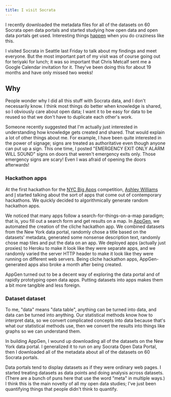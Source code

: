 ```yaml
---
title: I visit Socrata
---
```

I recently downloaded the metadata files for all of the datasets on
60 Socrata open data portals and started studying how open data and
open data portals get used. Interesting things
[happen](http://thomaslevine.com/socrata) when you do craziness like this.

I visited Socrata in Seattle last Friday to talk about my findings and
meet everyone. But the most important part of my visit was of course
going out for teriyaki for lunch; it was so important that Chris Metcalf
sent me a Google Calendar invitation for it. They've been doing this for
about 19 months and have only missed two weeks!

## Why
People wonder why I did all this stuff with Socrata data, and I don't
necessarily know. I think most things do better when knowledge is shared,
so I obviously care about open data; I want it to be easy for data to be
reused so that we don't have to duplicate each other's work.

Someone recently suggested that I'm actually just interested in
understanding how knowledge gets created and shared. That would explain
a lot of other things about me. For example, I have been quite
interested in the power of signage; signs are treated as authoritative
even though anyone can put up a sign. This one time, I posted "EMERGENCY
EXIT ONLY ALARM WILL SOUND" signs on doors that weren't emergency exits
only. Those emergency signs are scary! Even I was afraid of opening the
doors afterwards!

### Hackathon apps
At the first hackathon for the [NYC Big Apps](http://nycbigapps.com/)
competition, [Ashley Williams](http://heyashleyashley.com) and
[I](http://thomaslevine.com) started talking about the sort of apps that
come out of contemporary hackathons. We quickly decided to
algorithmically generate random hackathon apps.

We noticed that many apps follow a search-for-things-on-a-map paradigm;
that is, you fill out a search form and get results on a map. In
[AppGen](http://appgen.me), we automated the creation of the cliche
hackathon app. We combined datasets from the New York data portal,
randomly chose a title based on the datasets' metadata, generated some
nonsense description text, randomly chose map tiles and put the data on
an app. We deployed apps (actually just proxies) to Heroku to make it
look like they were separate apps, and we randomly varied the server
HTTP header to make it look like they were running on different web
servers. Being cliche hackathon apps, AppGen-generated apps also broke
a month after being created.

AppGen turned out to be a decent way of exploring the data portal
and of rapidly prototyping open data apps. Putting datasets into apps
makes them a bit more tangible and less foreign.

### Dataset dataset
To me, "data" means "data table", anything can be turned into data, and
data can be turned into anything. Our statistical methods know how to
interpret data, so we convert complicated concepts into data because
that's what our statistical methods use, then we convert the results
into things like graphs so we can understand them.

In building AppGen, I wound up downloading all of the datasets on the
New York data portal. I generalized it to run on any Socrata Open Data
Portal, then I downloaded all of the metadata about all of the datasets
on 60 Socrata portals.

Data portals tend to display datasets as if they were ordinary web pages. 
I started treating datasets as data points and doing analysis across
datasets. (There are a bunch of puns here that use the word "meta" in
multiple ways.) I think this is the main novelty of all my open data
studies; I've just been quantifying things that people didn't think to
quantify.
